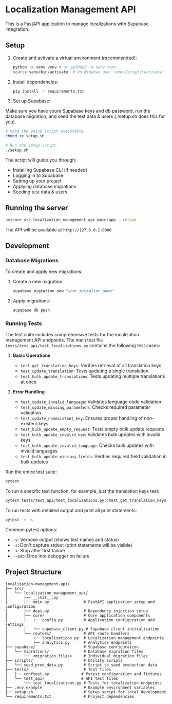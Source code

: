 # Localization Management API

This is a FastAPI application to manage localizations with Supabase integration.

## Setup

1.  Create and activate a virtual environment (recommended):
    ```bash
    python -m venv venv # or python3 -m venv venv
    source venv/bin/activate  # On Windows use `venv\Scripts\activate`
    ```

2.  Install dependencies:
    ```bash
    pip install -r requirements.txt
    ```

3.  Set up Supabase:

Make sure you have youre Supabase keys and db password, run the database migration, and seed the test data & users (./setup.sh does this for you).

```bash
# Make the setup script executable
chmod +x setup.sh

# Run the setup script
./setup.sh
```
The script will guide you through:
- Installing Supabase CLI (if needed)
- Logging in to Supabase
- Setting up your project
- Applying database migrations
- Seeding test data & users

## Running the server

```bash
uvicorn src.localization_management_api.main:app --reload
```

The API will be available at `http://127.0.0.1:8000`

## Development

### Database Migrations

To create and apply new migrations:

1. Create a new migration:
   ```bash
   supabase migration new "your_migration_name"
   ```

2. Apply migrations:
   ```bash
   supabase db push
   ```

### Running Tests

The test suite includes comprehensive tests for the localization management API endpoints. The main test file `tests/test_api/test_localizations.py` contains the following test cases:

1. **Basic Operations**
   - `test_get_translation_keys`: Verifies retrieval of all translation keys
   - `test_update_translation`: Tests updating a single translation
   - `test_bulk_update_translations`: Tests updating multiple translations at once

2. **Error Handling**
   - `test_update_invalid_language`: Validates language code validation
   - `test_update_missing_parameters`: Checks required parameter validation
   - `test_update_nonexistent_key`: Ensures proper handling of non-existent keys
   - `test_bulk_update_empty_request`: Tests empty bulk update requests
   - `test_bulk_update_invalid_key`: Validates bulk updates with invalid keys
   - `test_bulk_update_invalid_language`: Checks bulk updates with invalid languages
   - `test_bulk_update_missing_fields`: Verifies required field validation in bulk updates

Run the entire test suite:

```bash
pytest
```

To run a specific test function, for example, just the translation keys test:

```bash
pytest tests/test_api/test_localizations.py::test_get_translation_keys -v
```

To run tests with detailed output and print all print statements:

```bash
pytest -v -s
```

Common pytest options:
- `-v`: Verbose output (shows test names and status)
- `-s`: Don't capture stdout (print statements will be visible)
- `-x`: Stop after first failure
- `--pdb`: Drop into debugger on failure

## Project Structure

```
localization-management-api/
├── src/
│   └── localization_management_api/
│       ├── __init__.py
│       ├── main.py               # FastAPI application setup and configuration
│       ├── deps.py               # Dependency injection setup
│       ├── core/                 # Core application components
│       │   ├── config.py         # Application configuration and settings
│       │   └── supabase_client.py # Supabase client initialization
│       └── routers/              # API route handlers
│           ├── localizations.py  # Localization management endpoints
│           └── analytics.py      # Analytics endpoints
├── supabase/                     # Supabase configuration
│   └── migrations/               # Database migration files
│       └── <migration_files>     # Individual migration files
├── scripts/                      # Utility scripts
│   └── seed_prod_data.py         # Script to seed production data
├── tests/                        # Test files
│   ├── conftest.py              # Pytest configuration and fixtures
│   └── test_api/                # API test files
│       └── test_localizations.py # Tests for localization endpoints
├── .env.example                  # Example environment variables
├── setup.sh                      # Setup script for local development
└── requirements.txt              # Project dependencies